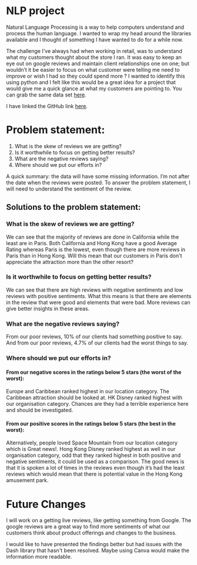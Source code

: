# NLP project

Natural Language Processing is a way to help computers understand and process the human language.  I wanted to wrap my head around the libraries available and I thought of something I have wanted to do for a while now.

The challenge I’ve always had when working in retail, was to understand what my customers thought about the store I ran.  It was easy to keep an eye out on google reviews and maintain client relationships one on one; but wouldn’t it be easier to focus on what customer were telling me need to improve or wish I had so they could spend more ?
I wanted to identify this using python and I felt like this would be a great idea for a project that would give me a quick glance at what my customers are pointing to.
You can grab the same data set <a href="https://www.kaggle.com/datasets/arushchillar/disneyland-reviews">here</a>.

I have linked the GitHub link <a href="https://github.com/Frozenbabypeas/NPL-Disneyland_analysis">here</a>.

# Problem statement:

1. What is the skew of reviews we are getting?
2. Is it worthwhile to focus on getting better results?
3. What are the negative reviews saying?
4. Where should we put our efforts in?

A quick summary:  the data will have some missing information.  I’m not after the date when the reviews were posted.  To answer the problem statement, I will need to understand the sentiment of the review. 

## Solutions to the problem statement:

### What is the skew of reviews we are getting?

We can see that the majority of reviews are done in California while the least are in Paris.  Both California and Hong Kong have a good Average Rating whereas Paris is the lowest, even though there are more reviews in Paris than in Hong Kong.  Will this mean that our customers in Paris don't appreciate the attraction more than the other resort?

### Is it worthwhile to focus on getting better results?

We can see that there are high reviews with negative sentiments and low reviews with positive sentiments.  What this means is that there are elements in the review that were good and elements that were bad.  More reviews can give better insights in these areas.

### What are the negative reviews saying?

From our poor reviews, 10% of our clients had something positive to say.  And from our poor reviews, 4.7% of our clients had the worst things to say.

### Where should we put our efforts in?

#### From our negative scores in the ratings below 5 stars (the worst of the worst):
Europe and Caribbean ranked highest in our location category.  The Caribbean attraction should be looked at.  HK Disney ranked highest with our organisation category.  Chances are they had a terrible experience here and should be investigated.

#### From our positive scores in the ratings below 5 stars (the best in the worst):
Alternatively, people loved Space Mountain from our location category which is Great news!.  Hong Kong Disney ranked highest as well in our organisation category, odd that they ranked highest in both positive and negative sentiments, it could be used as a comparison.  The good news is that it is spoken a lot of times in the reviews even though it’s had the least reviews which would mean that there is potential value in the Hong Kong amusement park.

# Future Changes

I will work on a getting live reviews, like getting something from Google.  The google reviews are a great way to find more sentiments of what our customers think about product offerings and changes to the business.

I would like to have presented the findings better but had issues with the Dash library that hasn't been resolved.  Maybe using Canva would make the information more readable.